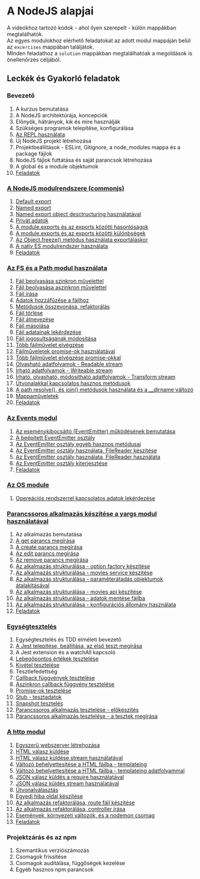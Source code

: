 # A NodeJS alapjai

A videókhoz tartozó kódok - ahol ilyen szerepelt -  külön mappákban megtalálhatók.  
Az egyes modulokhoz elérhető feladatokat az adott modul mappáján belül az `excercises` mappában találjátok.  
MInden feladathoz a `solution` mappákban megtalálhatóak a megoldások is önellenőrzés céljából.   

## Leckék és Gyakorló feladatok

### Bevezető
1. A kurzus bemutatása
2. A NodeJS architektúrája, koncepciók
3. Előnyök, hátrányok, kik és mire használják
4. Szükséges programok telepítése, konfigurálása
5. [Az REPL használata](repl)
6. Új NodeJS projekt létrehozása
7. Projektbeállítások - ESLint, Gitignore, a node_modules mappa és a package fájlok
8. NodeJS fájlok futtatása és saját parancsok létrehozása
9. A global és a module objektumok
10. [Feladatok](repl/excercises)

### [A NodeJS modulrendszere (commonjs)](module-system)
1. [Default export](module-system/default-export)
2. [Named export](module-system/named-export)
3. [Named export object desctructuring használatával](module-system/named-export-with-destructuring)
4. [Privát adatok](module-system/private-parts)
5. [A module.exports és az exports közötti hasonlóságok](module-system/exports-vs-module.exports-similarities)
6. [A module.exports és az exports közötti különbségek](module-system/exports-vs-module.exports-differences)
7. [Az Object.freeze() metódus használata exportáláskor](module-system/object-freeze)
8. [A natív ES modulrendszer használata](module-system/es-module)
9. [Feladatok](module-system/excercises)

### [Az FS és a Path modul használata](fs)
1. [Fájl beolvasása szinkron művelettel](fs/read-file-methods)
2. [Fájl beolvasása aszinkron művelettel](fs/read-file-methods)
3. [Fájl írása](fs/basic-methods)
4. [Adatok hozzáfűzése a fájlhoz](fs/basic-methods)
5. [Metódusok összevonása, refaktorálás](fs/basic-methods-basic-methods-refactor)
6. [Fájl törlése](fs/other-methods)
7. [Fájl átnevezése](fs/other-methods)
8. [Fájl másolása](fs/other-methods)
9. [Fájl adatainak lekérdezése](fs/other-methods)
10. [Fájl jogosultságának módosítása](fs/other-methods)
11. [Több fájlművelet elvégzése](fs/multiple-file-operations)
12. [Fájlműveletek promise-ok használatával](fs/fs-promise)
13. [Több fájlművelet elvégzése promise-okkal](fs/multiple-file-operations-with-promises)
14. [Olvasható adatfolyamok - Readable stream](fs/readable-stream)
15. [Írható adatfolyamok - Writeable stream](fs/writeable-stream)
16. [Írható, olvasható, módosítható adatfolyamok - Transform stream](fs/transform-stream)
17. [Útvonalakkal kapcsolatos hasznos metódusok](path/useful-methods)
18. [A path resolve(), és join() metódusok használata és a __dirname változó](path/path-resolve-join-dirname)
19. [Mappaműveletek](fs/directory-operations)
20. [Feladatok](fs/excercises)

### [Az Events modul](events)
1. [Az eseménykibocsájtó (EventEmitter) működésének bemutatása](events/custom-eventemitter)
2. [A beépített EventEmitter osztály](events/built-in-eventemitter)
3. [Az EventEmitter osztály egyéb hasznos metódusai](events/other-eventemitter-methods)
4. [Az EventEmitter osztály használata, FileReader készítése](events/eventemitter-example)
5. [Az EventEmitter osztály használata, FileReader használata](events/eventemitter-example)
6. [Az EventEmitter osztály kiterjesztése](events/extends-eventemitter)
7. [Feladatok](events/excercises)

### [Az OS module](os)
1. [Opereációs rendszerrel kapcsolatos adatok lekérdezése](os)

### [Parancssoros alkalmazás készítése a yargs modul használatával](yargs)
1. Az alkalmazás bemutatása
2. [A get parancs megírása](yargs/get-command)
3. [A create parancs megírása](yargs/create-command)
4. [Az edit parancs megírása](yargs/edit-command)
5. [Az remove parancs megírása](yargs/remove-command)
6. [Az alkalmazás strukturálása - option factory készítése](yargs/option-factory)
7. [Az alkalmazás strukturálása - movies service készítése](yargs/movie-service)
8. [Az alkalmazás strukturálása - paraméterátadás objektumok átalakításával](yargs/parameter-destructuring)
9. [Az alkalmazás strukturálása - movies api készítése](yargs/movies-api)
10. [Az alkalmazás strukturálása - adatok mentése fájlba](yargs/write-database-file)
11. [Az alkalmazás strukturálása - konfigurációs állomány használata](yargs/add-config)
12. [Feladatok](yargs/excercises)

### [Egységtesztelés](unit-testing-jest) 
1. Egységtesztelés és TDD elméleti bevezető
2. [A Jest telepítése, beállítása, az első teszt megírása](unit-testing-jest/integers-floats-errors)
3. A Jest extension és a watchAll kapcsoló
4. [Lebegőpontos értékek tesztelése](unit-testing-jest/integers-floats-errors)
5. [Kivétel tesztelése](unit-testing-jest/integers-floats-errors)
6. Tesztlefedettség
7. [Callback függvények tesztelése](unit-testing-jest/callbacks-and-mocks)
8. [Aszinkron callback függvény tesztelése](unit-testing-jest/async-code-callback)
9. [Promise-ok tesztelése](unit-testing-jest/promises)
10. [Stub - tesztadatok](unit-testing-jest/stub)
11. [Snapshot tesztelés](unit-testing-jest/snapshot-testing)
12. [Parancssoros alkalmazás tesztelése - előkészítés](yargs/unit-testing)
13. [Parancssoros alkalmazás tesztelése - a tesztek megírása](yargs/unit-testing)

### [A http modul](http)
1. [Egyszerű webszerver létrehozása](http/basic-http-server)
2. [HTML válasz küldése](http/html-response)
3. [HTML válasz küldése stream használatával](http/html-response-stream)
4. [Változó behelyettesítése a HTML fájlba - templateing](http/templateing)
5. [Változó behelyettesítése a HTML fájlba - templateing adatfolyammal](http/templateing-with-stream)
6. [JSON válasz küldés a require használatával](http/json-response)
7. [JSON válasz küldés stream használatával](http/json-response-stream)
8. [Útvonalválasztás](http/routing-and-views)
9.  [Egyedi hiba oldal készítése](http/error-page)
10. [Az alkalmazás refaktorálása, route fájl készítése](http//route-file)
11. [Az alkalmazás refaktorálása, controller írása](http/controller)
12. [Események, környezeti változók, és a nodemon csomag](http/events-and-env)
13. [Feladatok](http/excercises)

### Projektzárás és az npm
1. Szemantikus verziószámozás
2. Csomagok frissítése
3. Csomagok auditálása, függőségek kezelése
4. Egyéb hasznos npm parancsok

 